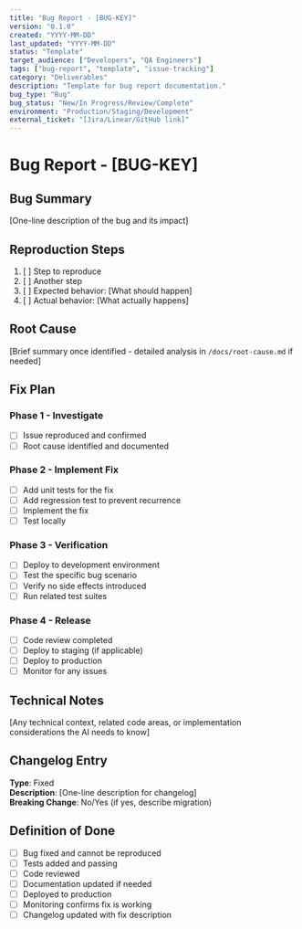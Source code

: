 ```yaml
---
title: "Bug Report - [BUG-KEY]"
version: "0.1.0"
created: "YYYY-MM-DD"
last_updated: "YYYY-MM-DD"
status: "Template"
target_audience: ["Developers", "QA Engineers"]
tags: ["bug-report", "template", "issue-tracking"]
category: "Deliverables"
description: "Template for bug report documentation."
bug_type: "Bug"
bug_status: "New/In Progress/Review/Complete"
environment: "Production/Staging/Development"
external_ticket: "[Jira/Linear/GitHub link]"
---
```


# Bug Report - [BUG-KEY]  

## Bug Summary

[One-line description of the bug and its impact]

## Reproduction Steps

1. [ ] Step to reproduce
2. [ ] Another step
3. [ ] Expected behavior: [What should happen]
4. [ ] Actual behavior: [What actually happens]

## Root Cause

[Brief summary once identified - detailed analysis in `/docs/root-cause.md` if needed]

## Fix Plan

### Phase 1 - Investigate
- [ ] Issue reproduced and confirmed
- [ ] Root cause identified and documented

### Phase 2 - Implement Fix
- [ ] Add unit tests for the fix
- [ ] Add regression test to prevent recurrence
- [ ] Implement the fix
- [ ] Test locally

### Phase 3 - Verification
- [ ] Deploy to development environment
- [ ] Test the specific bug scenario
- [ ] Verify no side effects introduced
- [ ] Run related test suites

### Phase 4 - Release
- [ ] Code review completed
- [ ] Deploy to staging (if applicable)
- [ ] Deploy to production
- [ ] Monitor for any issues

## Technical Notes

[Any technical context, related code areas, or implementation considerations the AI needs to know]

## Changelog Entry

**Type**: Fixed  
**Description**: [One-line description for changelog]  
**Breaking Change**: No/Yes (if yes, describe migration)  

## Definition of Done

- [ ] Bug fixed and cannot be reproduced
- [ ] Tests added and passing
- [ ] Code reviewed
- [ ] Documentation updated if needed
- [ ] Deployed to production
- [ ] Monitoring confirms fix is working
- [ ] Changelog updated with fix description